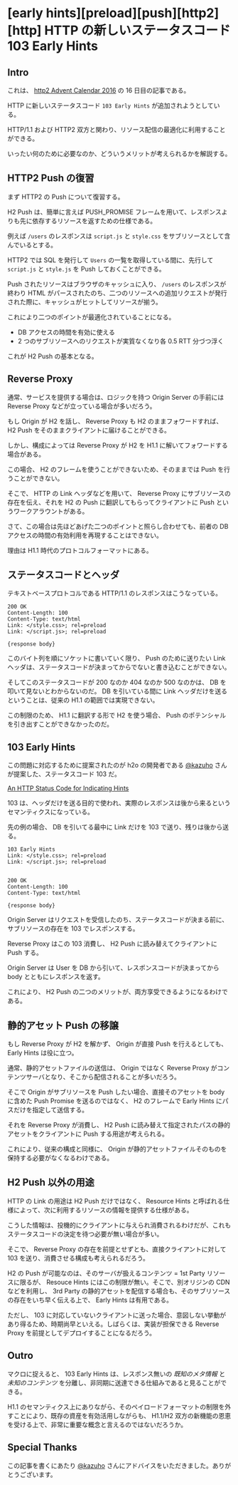# [early hints][preload][push][http2][http] HTTP の新しいステータスコード 103 Early Hints


## Intro

これは、 [http2 Advent Calendar 2016](https://qiita.com/advent-calendar/2016/http2) の 16 日目の記事である。

HTTP に新しいステータスコード `103 Early Hints` が追加されようとしている。

HTTP/1.1 および HTTP2 双方と関わり、リソース配信の最適化に利用することができる。

いったい何のために必要なのか、どういうメリットが考えられるかを解説する。


## HTTP2 Push の復習

まず HTTP2 の Push について復習する。

H2 Push は、簡単に言えば PUSH_PROMISE フレームを用いて、レスポンスよりも先に依存するリソースを返すための仕様である。

例えば `/users` のレスポンスは `script.js` と `style.css` をサブリソースとして含んでいるとする。

HTTP2 では SQL を発行して `Users` の一覧を取得している間に、先行して `script.js` と `style.js` を Push しておくことができる。

Push されたリソースはブラウザのキャッシュに入り、 `/users` のレスポンスが終わり HTML がパースされたのち、二つのリソースへの追加リクエストが発行された際に、キャッシュがヒットしてリソースが揃う。

これにより二つのポイントが最適化されていることになる。

- DB アクセスの時間を有効に使える
- 2 つのサブリソースへのリクエストが実質なくなり各 0.5 RTT 分づつ浮く

これが H2 Push の基本となる。


## Reverse Proxy

通常、サービスを提供する場合は、ロジックを持つ Origin Server の手前には Reverse Proxy などが立っている場合が多いだろう。

もし Origin が H2 を話し、 Reverse Proxy も H2 のままフォワードすれば、 H2 Push をそのままクライアントに届けることができる。

しかし、構成によっては Reverse Proxy が H2 を H1.1 に解いてフォワードする場合がある。

この場合、 H2 のフレームを使うことができないため、そのままでは Push を行うことができない。

そこで、 HTTP の Link ヘッダなどを用いて、 Reverse Proxy にサブリソースの存在を伝え、それを H2 の Push に翻訳してもらってクライアントに Push というワークアラウントがある。

さて、この場合は先ほどあげた二つのポイントと照らし合わせても、前者の DB アクセスの時間の有効利用を再現することはできない。

理由は H1.1 時代のプロトコルフォーマットにある。


## ステータスコードとヘッダ

テキストベースプロトコルである HTTP/1.1 のレスポンスはこうなっている。


```http
200 OK
Content-Length: 100
Content-Type: text/html
Link: </style.css>; rel=preload
Link: </script.js>; rel=preload

{response body}
```

このバイト列を順にソケットに書いていく限り、 Push のために送りたい Link ヘッダは、ステータスコードが決まってからでないと書き込むことができない。

そしてこのステータスコードが 200 なのか 404 なのか 500 なのかは、 DB を叩いて見ないとわからないのだ。 DB を引いている間に Link ヘッダだけを送るということは、従来の H1.1 の範囲では実現できない。

この制限のため、 H1.1 に翻訳する形で H2 を使う場合、 Push のポテンシャルを引き出すことができなかったのだ。


## 103 Early Hints

この問題に対応するために提案されたのが h2o の開発者である [@kazuho](https://twitter.com/kazuho) さんが提案した、ステータスコード 103 だ。

[An HTTP Status Code for Indicating Hints](https://tools.ietf.org/html/draft-kazuho-early-hints-status-code)

103 は、ヘッダだけを送る目的で使われ、実際のレスポンスは後から来るというセマンティクスになっている。

先の例の場合、 DB を引いてる最中に Link だけを 103 で送り、残りは後から送る。


```http
103 Early Hints
Link: </style.css>; rel=preload
Link: </script.js>; rel=preload


200 OK
Content-Length: 100
Content-Type: text/html

{response body}
```

Origin Server はリクエストを受信したのち、ステータスコードが決まる前に、サブリソースの存在を 103 でレスポンスする。

Reverse Proxy はこの 103 消費し、 H2 Push に読み替えてクライアントに Push する。

Origin Server は User を DB から引いて、レスポンスコードが決まってから body とともにレスポンスを返す。

これにより、 H2 Push の二つのメリットが、両方享受できるようになるわけである。


## 静的アセット Push の移譲

もし Reverse Proxy が H2 を解かず、 Origin が直接 Push を行えるとしても、 Early Hints は役に立つ。

通常、静的アセットファイルの送信は、 Origin ではなく Reverse Proxy がコンテンツサーバとなり、そこから配信されることが多いだろう。

そこで Origin がサブリソースを Push したい場合、直接そのアセットを body に含めた Push Promise を送るのではなく、 H2 のフレームで Early Hints にパスだけを指定して送信する。

それを Reverse Proxy が消費し、 H2 Push に読み替えて指定されたパスの静的アセットをクライアントに Push する用途が考えられる。

これにより、従来の構成と同様に、 Origin が静的アセットファイルそのものを保持する必要がなくなるわけである。


## H2 Push 以外の用途

HTTP の Link の用途は H2 Push だけではなく、 Resource Hints と呼ばれる仕様によって、次に利用するリソースの情報を提供する仕様がある。

こうした情報は、投機的にクライアントに与えられ消費されるわけだが、これもステータスコードの決定を待つ必要が無い場合が多い。

そこで、 Reverse Proxy の存在を前提とせずとも、直接クライアントに対して 103 を送り、消費させる構成も考えられるだろう。

H2 の Push が可能なのは、そのサーバが扱えるコンテンツ = 1st Party リソースに限るが、 Resouce Hints にはこの制限が無い。そこで、別オリジンの CDN などを利用し、 3rd Party の静的アセットを配信する場合も、そのサブリソースの存在をいち早く伝える上で、 Early Hints は有用である。

ただし、 103 に対応していないクライアントに送った場合、意図しない挙動があり得るため、時期尚早といえる。しばらくは、実装が担保できる Reverse Proxy を前提としてデプロイすることになるだろう。


## Outro

マクロに捉えると、 103 Early Hints は、レスポンス無いの *既知のメタ情報* と *未知のコンテンツ* を分離し、非同期に送達できる仕組みであると見ることができる。

H1.1 のセマンティクス上にありながら、そのペイロードフォーマットの制限を外すことにより、既存の資産を有効活用しながらも、 H1.1/H2 双方の新機能の恩恵を受ける上で、非常に重要な概念と言えるのではないだろうか。


## Special Thanks

この記事を書くにあたり [@kazuho](https://twitter.com/kazuho) さんにアドバイスをいただきました。ありがとうございます。
